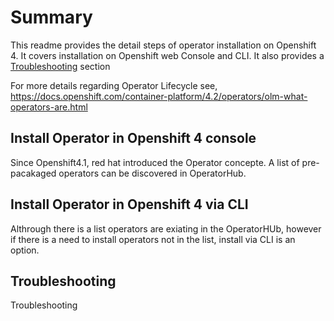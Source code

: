 # Summary

This readme provides the detail steps of operator installation on Openshift 4. It covers installation on Openshift web Console and CLI. It also provides a [Troubleshooting](#troubleshooting) section

For more details regarding Operator Lifecycle see, https://docs.openshift.com/container-platform/4.2/operators/olm-what-operators-are.html

## Install Operator in Openshift 4 console
Since Openshift4.1, red hat introduced the Operator concepte. A list of pre-pacakaged operators can be discovered in OperatorHub. 

## Install Operator in Openshift 4 via CLI
Althrough there is a list operators are exiating in the OperatorHUb, however if there is a need to install operators not in the list, install via CLI is an option.

## Troubleshooting
Troubleshooting
